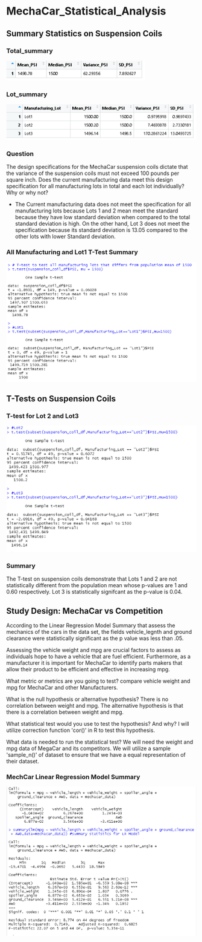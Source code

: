 # MechaCar_Statistical_Analysis

## Summary Statistics on Suspension Coils
### Total_summary
<img src = 'https://github.com/osbornej-tech/MechaCar_Statistical_Analysis/blob/main/images/total_summary.png'>

### Lot_summary
<img src ='https://github.com/osbornej-tech/MechaCar_Statistical_Analysis/blob/main/images/lot_summary.png'>

### Question 
The design specifications for the MechaCar suspension coils dictate that the variance of the suspension coils must not exceed 100 pounds per square inch. Does the current manufacturing data meet this design specification for all manufacturing lots in total and each lot individually? Why or why not? 
  - The Current manufacturing data does not meet the specification for all manufacturing lots because Lots 1 and 2 mean meet the standard because they have low standard deviation when compared to the total standard deviation is high. On the other hand, Lot 3 does not meet the specification because its standard deviation is 13.05 compared to the other lots with lower Standard deviation. 
  
### All Manufacturing and Lot1 T-Test Summary
<img src ='https://github.com/osbornej-tech/MechaCar_Statistical_Analysis/blob/main/images/all_manufacturing_lot1.png'>

## T-Tests on Suspension Coils
### T-test for Lot 2 and Lot3
<img src ='https://github.com/osbornej-tech/MechaCar_Statistical_Analysis/blob/main/images/Lot2_Lot3.png'>

### Summary
The T-test on suspension coils demonstrate that Lots 1 and 2 are not statistically different from the population mean whose p-values are 1 and 0.60 respectively. Lot 3 is statistically signifcant as the p-value is 0.04.

## Study Design: MechaCar vs Competition
According to the Linear Regression Model Summary that assess the mechanics of the cars in the data set, the fields vehicle_legnth and ground clearance were statistically significant as the p value was less than .05.

Assessing the vehicle weight and mpg are crucial factors to assess as individuals hope to have a vehicle that are fuel efficient. Furthermore, as a manufacturer it is important for MechaCar to identify parts makers that allow their product to be efficient and effective in increasing mpg. 

What metric or metrics are you going to test? compare vehicle weight and mpg for MechaCar and other Manufacturers.

What is the null hypothesis or alternative hypothesis? There is no correlation between weight and mpg. The alternative hypothesis is that there is a correlation between weight and mpg.

What statistical test would you use to test the hypothesis? And why? I will utilize correction function 'cor()' in R to test this hypothesis. 

What data is needed to run the statistical test? We will need the weight and mpg data of MegaCar and its competitors. We will utilize a sample 'sample_n()' of dataset to ensure that we have a equal representation of their dataset.

### MechCar Linear Regression Model Summary
<img src ='https://github.com/osbornej-tech/MechaCar_Statistical_Analysis/blob/main/images/Linear_regression_model_summary.png'>
